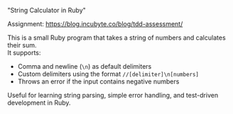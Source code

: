 "String Calculator in Ruby"

 Assignment: https://blog.incubyte.co/blog/tdd-assessment/

This is a small Ruby program that takes a string of numbers and calculates their sum.  
It supports:

- Comma and newline (`\n`) as default delimiters
- Custom delimiters using the format `//[delimiter]\n[numbers]`
- Throws an error if the input contains negative numbers

Useful for learning string parsing, simple error handling, and test-driven development in Ruby.
